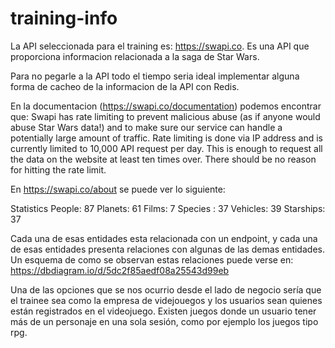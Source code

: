 # training-info

La API seleccionada para el training es: https://swapi.co.
Es una API que proporciona informacion relacionada a la saga de Star Wars.

Para no pegarle a la API todo el tiempo seria ideal implementar alguna forma de cacheo de la informacion de la API con Redis.

En la documentacion (https://swapi.co/documentation) podemos encontrar que:
Swapi has rate limiting to prevent malicious abuse (as if anyone would abuse Star Wars data!) and to make sure our service can handle a potentially large amount of traffic. Rate limiting is done via IP address and is currently limited to 10,000 API request per day. This is enough to request all the data on the website at least ten times over. There should be no reason for hitting the rate limit.

En https://swapi.co/about se puede ver lo siguiente:

Statistics
People: 87
Planets: 61
Films: 7
Species : 37
Vehicles: 39
Starships: 37

Cada una de esas entidades esta relacionada con un endpoint, y cada una de esas entidades presenta relaciones con algunas de las demas entidades.
Un esquema de como se observan estas relaciones puede verse en:
https://dbdiagram.io/d/5dc2f85aedf08a25543d99eb

Una de las opciones que se nos ocurrio desde el lado de negocio sería que el trainee sea como la empresa de videjouegos y los usuarios sean quienes están registrados en el videojuego. Existen juegos donde un usuario tener más de un personaje en una sola sesión, como por ejemplo los juegos tipo rpg.
